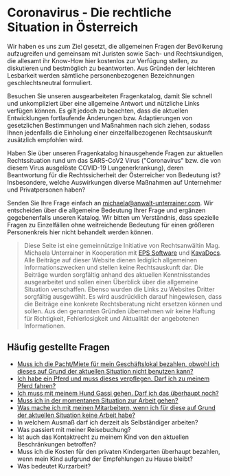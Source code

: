 # Coronavirus - Die rechtliche Situation in Österreich

Wir haben es uns zum Ziel gesetzt, die allgemeinen Fragen der Bevölkerung aufzugreifen und gemeinsam mit Juristen sowie Sach- und Rechtskundigen, die allesamt ihr Know-How hier kostenlos zur Verfügung stellen, zu diskutieren und bestmöglich zu beantworten. Aus Gründen der leichteren Lesbarkeit werden sämtliche personenbezogenen Bezeichnungen geschlechtsneutral formuliert.

Besuchen Sie unseren ausgearbeiteten Fragenkatalog, damit Sie schnell und unkompliziert über eine allgemeine Antwort und nützliche Links verfügen können. Es gilt jedoch zu beachten, dass die aktuellen Entwicklungen fortlaufende Änderungen bzw. Adaptierungen von gesetzlichen Bestimmungen und Maßnahmen nach sich ziehen, sodass Ihnen jedenfalls die Einholung einer einzelfallbezogenen Rechtsauskunft zusätzlich empfohlen wird. 

Haben Sie über unseren Fragenkatalog hinausgehende Fragen zur aktuellen Rechtssituation rund um das SARS-CoV2 Virus ("Coronavirus" bzw. die von diesem Virus ausgelöste COVID-19 Lungenerkrankung), deren Beantwortung für die Rechtssicherheit der Österreicher von Bedeutung ist? Insbesondere, welche Auswirkungen diverse Maßnahmen auf Unternehmer und Privatpersonen haben? 

Senden Sie Ihre Frage einfach an <a href="michaela@anwalt-unterrainer.com">michaela@anwalt-unterrainer.com</a>. Wir entscheiden über die allgemeine Bedeutung Ihrer Frage und ergänzen gegebenenfalls unseren Katalog. Wir bitten um Verständnis, dass spezielle Fragen zu Einzelfällen ohne weitreichende Bedeutung für einen größeren Personenkreis hier nicht behandelt werden können.


> Diese Seite ist eine gemeinnützige Initiative von Rechtsanwältin Mag. Michaela Unterrainer in Kooperation mit [EPS Software](http://www.eps-software.at) und [KavaDocs](https://www.kavadocs.com). Alle Beiträge auf dieser Website dienen lediglich allgemeinen Informationszwecken und stellen keine Rechtsauskunft dar. Die Beiträge wurden sorgfältig anhand des aktuellen Kenntnisstandes ausgearbeitet und sollen einen Überblick über die allgemeine Situation verschaffen. Ebenso wurden die Links zu Websites Dritter sorgfältig ausgewählt. Es wird ausdrücklich darauf hingewiesen, dass die Beiträge eine konkrete Rechtsberatung nicht ersetzen können und sollen. Aus den genannten Gründen übernehmen wir keine Haftung für Richtigkeit, Fehlerlosigkeit und Aktualität der angebotenen Informationen.

## Häufig gestellte Fragen

* [Muss ich die Pacht/Miete für mein Geschäftslokal bezahlen, obwohl ich dieses auf Grund der aktuellen Situation nicht benutzen kann?](/firmen/mietrecht)
* [Ich habe ein Pferd und muss dieses verpflegen. Darf ich zu meinem Pferd fahren?](/privat/haustiere/pferde)
* [Ich muss mit meinem Hund Gassi gehen. Darf ich das überhaupt noch?](/privat/haustiere/kleintiere)
* [Muss ich in der momentanen Situation zur Arbeit gehen?](/privat/arbeit)
* [Was mache ich mit meinen Mitarbeitern, wenn ich für diese auf Grund der aktuellen Situation keine Arbeit habe?](/firmen/arbeitsrecht)
* In welchem Ausmaß darf ich derzeit als Selbständiger arbeiten?
* Was passiert mit meiner Reisebuchung?
* Ist auch das Kontaktrecht zu meinem Kind von den aktuellen Beschränkungen betroffen?
* Muss ich die Kosten für den privaten Kindergarten überhaupt bezahlen, wenn mein Kind aufgrund der Empfehlungen zu Hause bleibt?
* Was bedeutet Kurzarbeit?

